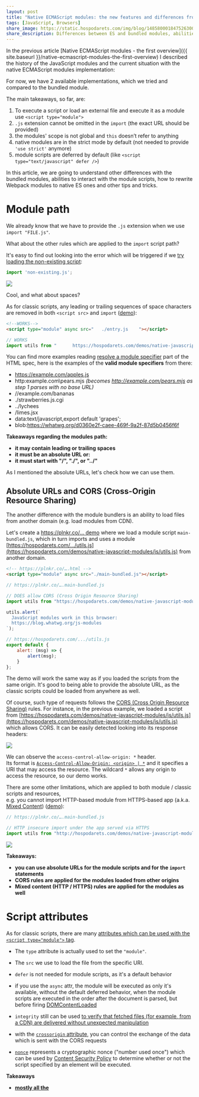 ```yaml
---
layout: post
title: "Native ECMAScript modules: the new features and differences from Webpack modules"
tags: [JavaScript, Browsers]
share_image: https://static.hospodarets.com/img/blog/1485800018475263000.png
share_description: Differences between ES and bundled modules, abilities to interact with the module scripts, tips, and tricks.
---
```


In the previous article [Native ECMAScript modules - the first overview]({{ site.baseurl }}/native-ecmascript-modules-the-first-overview)
 I described the history of the JavaScript modules
and the current situation with the native ECMAScript modules implementation:


For now, we have 2 available implementations, which we tried and compared to the bundled module.

The main takeaways, so far, are:

1. To execute a script or load an external file and execute it as a module use `<script type="module">`
2. `.js` extension cannot be omitted in the `import` (the exact URL should be provided)
3. the modules' scope is not global and `this` doesn’t refer to anything
4. native modules are in the strict mode by default (not needed to provide `'use strict'` anymore)
5. module scripts are deferred by default (like `<script type="text/javascript" defer />`)

In this article, we are going to understand other differences with the bundled modules,
 abilities to interact with the module scripts, how to rewrite Webpack modules to native ES ones
  and other tips and tricks.
 
<div class="more"></div>
 
# Module path

We already know that we have to provide the `.js` extension when we use `import "FILE.js"`.

What about the other rules which are applied to the `import` script path?

It's easy to find out looking into the error which will be triggered
if we [try loading the non-existing script](https://plnkr.co/edit/1KzsCn?p=preview):

```js
import 'non-existing.js';
```

<span class="smaller-img">
    <img src="https://static.hospodarets.com/img/blog/1482933580648149000.png" />
</span>

Cool, and what about spaces?

As for classic scripts,
any leading or trailing sequences of space characters are removed in both `<script src>` and `import`
([demo](https://plnkr.co/edit/8iZ1FS?p=preview)):


```html
<!--WORKS-->
<script type="module" async src="   ./entry.js    "></script>
```

```js
// WORKS
import utils from "      https://hospodarets.com/demos/native-javascript-modules/js/utils.js    ";
```

You can find more examples reading
[resolve a module specifier](https://html.spec.whatwg.org/multipage/webappapis.html#resolve-a-module-specifier) part of the HTML spec,
here is the examples of the **valid module specifiers** from there:

- https://example.com/apples.js
- http:example.com\pears.mjs *(becomes http://example.com/pears.mjs as step 1 parses with no base URL)*
- //example.com/bananas
- ./strawberries.js.cgi
- ../lychees
- /limes.jsx
- data:text/javascript,export default 'grapes';
- blob:https://whatwg.org/d0360e2f-caee-469f-9a2f-87d5b0456f6f

**Takeaways regarding the modules path:**

- **it may contain leading or trailing spaces**
- **it must be an absolute URL or:**
- **it must start with "/", "./", or "../"**

As I mentioned the absolute URLs, let's check how we can use them.

## Absolute URLs and CORS (Cross-Origin Resource Sharing)

The another difference with the module bundlers is an ability to load files from another domain
(e.g. load modules from CDN).

Let's create a [https://plnkr.co/... demo](https://plnkr.co/edit/YrqP8N?p=preview)
where we load a module script `main-bundled.js`, which in turn
imports and uses a module [https://hospodarets.com/.../utils.js](https://hospodarets.com/demos/native-javascript-modules/js/utils.js)
from another domain.

```html
<!-- https://plnkr.co/….html -->
<script type="module" async src="./main-bundled.js"></script>
```

```js
// https://plnkr.co/….main-bundled.js

// DOES allow CORS (Cross Origin Resource Sharing)
import utils from "https://hospodarets.com/demos/native-javascript-modules/js/utils.js";

utils.alert(`
  JavaScript modules work in this browser:
  https://blog.whatwg.org/js-modules
`);
```

```js
// https://hospodarets.com/.../utils.js
export default {
    alert: (msg) => {
        alert(msg);
    }
};
```

The demo will work the same way as if you loaded the scripts from the same origin.
It's good to being able to provide the absolute URL, as the classic scripts could be loaded from anywhere as well.

Of course, such type of requests follows the [CORS (Cross Origin Resource Sharing)](https://developer.mozilla.org/en-US/docs/Web/HTTP/Access_control_CORS)
rules.
For instance, in the previous example, we loaded a script from
[https://hospodarets.com/demos/native-javascript-modules/js/utils.js](https://hospodarets.com/demos/native-javascript-modules/js/utils.js) which allows CORS.
It can be easily detected looking into its response headers:

<span class="smaller-img">
    <img src="https://static.hospodarets.com/img/blog/1485004883973260000.png" />
</span>

We can observe the `access-control-allow-origin: *` header. <br/>
Its format is [`Access-Control-Allow-Origin: <origin> | *`](https://developer.mozilla.org/en-US/docs/Web/HTTP/Access_control_CORS#Access-Control-Allow-Origin)
and it specifies a URI that may access the resource.
The wildcard `*` allows any origin to access the resource, so our demo works.

There are some other limitations, which are applied to both module / classic scripts and resources, <br/>
e.g. you cannot import HTTP-based module from HTTPS-based app
(a.k.a. [Mixed Content](https://developers.google.com/web/fundamentals/security/prevent-mixed-content/what-is-mixed-content))
([demo](https://plnkr.co/edit/2lY24i?p=preview)):

```js
// https://plnkr.co/….main-bundled.js

// HTTP insecure import under the app served via HTTPS
import utils from "http://hospodarets.com/demos/native-javascript-modules/js/utils.js";
```

<span class="smaller-img">
    <img src="https://static.hospodarets.com/img/blog/1485004669339151000.png" />
</span>

**Takeaways:**

- **you can use absolute URLs for the module scripts and for the `import` statements**
- **CORS rules are applied for the modules loaded from other origins**
- **Mixed content (HTTP / HTTPS) rules are applied for the modules as well**


# Script attributes

As for classic scripts, there are many
[attributes which can be used with the `<script type="module">` tag](https://developer.mozilla.org/en/docs/Web/HTML/Element/script).

- The `type` attribute is actually used to set the `"module"`.


- The `src` we use to load the file from the specific URI.

- `defer` is not needed for module scripts, as it's a default behavior

- if you use the `async` attr, the module will be executed as only it's available, without the default deferred behavior,
when the module scripts are executed in the order after the document is parsed,
but before firing [DOMContentLoaded](https://developer.mozilla.org/en-US/docs/Web/Events/DOMContentLoaded)

- `integrity` still can be used
[to verify that fetched files (for example, from a CDN) are delivered without unexpected manipulation](https://developer.mozilla.org/en-US/docs/Web/Security/Subresource_Integrity) 

- with the [`crossorigin` attribute](https://developer.mozilla.org/en-US/docs/Web/HTML/CORS_settings_attributes),
you can control the exchange of the data which is sent with the CORS requests

- [`nonce`](https://html.spec.whatwg.org/#attr-script-nonce) represents a cryptographic nonce ("number used once") which can be used by
[Content Security Policy](https://w3c.github.io/webappsec-csp/)
 to determine whether or not the script specified by an element will be executed.


**Takeaways**

- **[mostly all the <script/> attributes](https://html.spec.whatwg.org/#the-script-element) can be used with the module scripts
(except some special like [integrity](https://html.spec.whatwg.org/#attr-script-integrity))**


# Detecting script is loaded or cannot be executed because of errors

As only I started using ES modules, the main question I had- how to detect
 if the script was loaded or the error occurred?

According to the spec, if any of the descendants cannot be fetched, script loading is stopped with an error
and script is not executed.
I prepared [a demo](https://plnkr.co/edit/pESeE3?p=preview)
where intentionally missed the `.js` extension for the imported file,
which is required (notice an error in the DevTools console):

<span class="smaller-img">
    <img src="https://static.hospodarets.com/img/blog/1482926258289304000.png" />
</span>




We already know, that module scripts are deferred by default.
On the other hand, they can be prevented from execution if e.g. script's graph cannot be resolved/loaded.

For such and other cases we need ways to detect the load/error cases.

Let's try to use the classic way of including scripts from JS, modifying a bit the code.
So we want to provide a method, which will take params and insert a script with the options:
- module or a classic one
- with/without `async` attribute
- with/without `defer` attribute

The method will return a Promise which resolves when the script is successfully loaded
and rejected if there will be an error during the script loading:

```js
// utils.js
function insertJs({src, isModule, async, defer}) {
    const script = document.createElement('script');

    if(isModule){
      script.type = 'module';
    } else{
      script.type = 'application/javascript';
    }
    if(async){
      script.setAttribute('async', '');
    }
    if(defer){
      script.setAttribute('defer', '');
    }

    document.head.appendChild(script);

    return new Promise((success, error) => {
        script.onload = success;
        script.onerror = error;
        script.src = src;// start loading the script
    });
}

export {insertJs};
```

Here is an example of it's usage:

```js
import {insertJs} from './utils.js'

// The inserted node will be:
// <script type="module" src="js/module-to-be-inserted.js"></script>
const src = './module-to-be-inserted.js';

insertJs({
  src,
  isModule: true,
  async: true
})
    .then(
        () => {
            alert(`Script "${src}" is successfully executed`);
        },
        (err) => {
            alert(`An error occured during the script "${src}" loading: ${err}`);
        }
    );
```

```js
// module-to-be-inserted.js
alert('I\'m executed');
```

And here is [a demo](https://plnkr.co/edit/4TX8D4?p=preview) of the successfully executed script:

In that case script is executed and then your success callback is executed.

Now let's provide an error to the module which we insert ([demo](https://plnkr.co/edit/QssLh8?p=preview)):

```js
// module-to-be-inserted.js
import 'non-existing.js';

alert('I\'m executed');
```

In that case, we have an error in the console:

<span class="smaller-img">
    <img src="https://static.hospodarets.com/img/blog/1482933580648149000.png" />
</span>

And our reject callback is executed.



You also will have an error if you try to use `import` \ `export` outside of module scripts ([demo](https://plnkr.co/edit/PqfS09?p=preview)):

<span class="smaller-img">
    <img src="https://static.hospodarets.com/img/blog/1482934496002073000.png" />
</span>

So now we have a way to include scripts from our code and being
notified if they can/can not be loaded.

**Takeaways**

- **use `onload` and `onerror` events
on the `script`element to detect if a module was executed successfully or cannot be loaded/executed**
- **`import` \ `export` can not be used in classic scripts**

# Module scripts specific moment

## Modules are singletons

According to the spec, doesn't matter how many time you will import the same module, it will be a singleton.
Let try it:

```js
if(window.counter){
  window.counter++;
}else{
  window.counter = 1;
}

alert(`increment.js- window.counter: ${window.counter}`);

const counter = window.counter;

export {counter};
```

After you can import this module as many times as you want.
It will be executed only once and both `window.counter` and exported `counter` will be `1` ([demo](https://plnkr.co/edit/DgZIdm?p=preview))

## Imports are hoisted

As the functions in JavaScript, `import`s are hoisted.
You can simply provide them first in the file or always just know about this behavior.

That's why [the following code works](https://plnkr.co/edit/ZZblF1?p=preview):
```js
alert(`main-bundled.js- counter: ${counter}`);

import {counter} from './increment.js';
```

And the order of code execution for the following is ([demo](https://plnkr.co/edit/IsZDRT?p=preview)):
- module1
- module2
- module3
- code1
- code2

 ```js
import './module1.js';

alert('code1');

import module2 from './module2.js';

alert('code2');

import module3 from './module3.js';
 ```

## Imports and exports must happen at the top level

Because the structure of ES modules is static, they cannot import/export something conditionally.
This is widely used for the loading/execution optimizations.

You also cannot wrap them in `try{}catch(){}` or something similar.

Here is a [demo](https://plnkr.co/edit/XEe2y4?p=preview):

```js
if(Math.random()>0.5){
  import './module1.js'; // SyntaxError: Unexpected keyword 'import'
}
```

```js
const import2 = (import './main2.js'); // SyntaxError
```

```js
try{
  import './module3.js'; // SyntaxError: Unexpected keyword 'import'
}catch(err){
  console.error(err);
}
```

```js
const moduleNumber = 4;

import module4 from `module${moduleNumber}`; // SyntaxError: Unexpected token
```

**Takeaways:**

- **modules are singletons**
- **imports are hoisted**
- **imports and exports must happen at the top level**
- **the import statement is static (you cannot determine programmatically what to load)**

# Detect module scripts are supported

Looking into the current situation when browsers just started to add the ES modules,
we also need a clear way to detect if the browser supports them.

To do it, the first ideas may be around:

```js
const modulesSupported = typeof exports !== undefined;
const modulesSupported2 = typeof import !== undefined;
```

Both these things don't work, as import/exports are designed to be used only for modules functionality.
These examples will throw "Syntax errors".

Even worse, import/export are not supposed to be working in classic scripts,
which are not loaded as `type="module"`.

So we need a different way to detect it.

### Detect ES modules are supported by the browser

We have the functionality to detect if classic/module script was loaded,
listening `onload/onerror` events on them.
We also know that the `script` element provided with unsupported 
`type` element will be just ignored by the browser.
It means, we can include `<script type="module">` and know,
that if it was loaded, then the browser supports the modules system.

Of course, we don't want to create a separate script in our project manually just for such a check.
For such reasons, we have [`Blob()`](https://developer.mozilla.org/en/docs/Web/API/Blob) API to create an empty script
and provide a proper MIME for it.
To assign this blob to the script `src` element we will use the [`URL.createObjectURL()`](https://developer.mozilla.org/en-US/docs/Web/API/URL/createObjectURL)

The another problem is, that browser just ignores unsupported script types,
which means `type="module"` is ignored in the browser without its support without any triggering onload/onerror events.
To cover that, let's just reject our loading Promise after a timeout.

And finally, after our Promise fulfilled we have to do some cleaning:
  remove the script from the DOM and revoke unneeded Object URL from the memory.

Let's summarize everything [in the code](https://plnkr.co/edit/s4GWHIVDOzIr8O8Q1Fas?p=preview):

```js
function checkJsModulesSupport() {
  // create an empty ES module
  const scriptAsBlob = new Blob([''], {
    type: 'application/javascript'
  });
  const srcObjectURL = URL.createObjectURL(scriptAsBlob);

  // insert the ES module and listen events on it
  const script = document.createElement('script');
  script.type = 'module';
  document.head.appendChild(script);

  // return the loading script Promise
  return new Promise((resolve, reject) => {
    // HELPERS
    let isFulfilled = false;

    function triggerResolve() {
      if (isFulfilled) return;
      isFulfilled = true;
      
      resolve();
      onFulfill();
    }

    function triggerReject() {
      if (isFulfilled) return;
      isFulfilled = true;

      reject();
      onFulfill();
    }

    function onFulfill() {
      // cleaning
      URL.revokeObjectURL(srcObjectURL);
      script.parentNode.removeChild(script)
    }

    // EVENTS
    script.onload = triggerResolve;
    script.onerror = triggerReject;
    setTimeout(triggerReject, 100); // reject on timeout

    // start loading the script
    script.src = srcObjectURL;
  });
};

checkJsModulesSupport().then(
  () => {
    console.log('ES modules ARE supported');
  },
  () => {
    console.log('ES modules are NOT supported');
  }
);
```

### Detect the current script is executed as a module

Cool, so far we can detect if the browser supports the  module script.
But what if we want to know at some point, how is the current script is executed: in the classic or module mode?

First of all, for a long while, we can just have a link to the script which is currently processed
using [document.currentScript](https://developer.mozilla.org/en-US/docs/Web/API/Document/currentScript).

So the ideal case could be to check the module `type`:

```js
const isModuleScript = document.currentScript.type === 'module';
```

but `currentScript` just [doesn't work in the module scripts](https://github.com/whatwg/html/issues/1013)
([demo](https://plnkr.co/edit/dKElmtRwMmHXynoF0CFF?p=preview)).

Of course, you can check on the top level of the module script,
if `this` refers to the global object,
 which state it's not a module script:

```js
const isNotModuleScript = this !== undefined;
```

but be careful using this method, as `this`
could be e.g. [bound](https://developer.mozilla.org/en/docs/Web/JavaScript/Reference/Global_objects/Function/bind),
so the result depends, as mentioned, where you'll do this check.


## Rewriting Webpack to native ES modules

It's time to rewrite some Webpack module(s) to native to
compare the syntax and make sure the functionality still works.

Let's take a simple example which uses the popular [`lodash` library](https://lodash.com/).

Ok, so we use aliases and Webpack features to simplify the `import` syntax.
For example, we do:

```js
import _ from 'lodash'; 
```

and Webpack looks into your `node_modules`, finds `lodash`
there and automatically imports `index.js` file.
Which in turn actually requires `lodash.js` content, where is the library code.

Also, you can import specific functions doing the following:

```js
import map from 'lodash/map';
```

So Webpack finds `node_modules/lodash/map.js` and imports it.
Handy and short!

Let's try to port the following code, which works well with Webpack,
 to start working using ES native modules:

```js
// main-bundled.js
import _ from 'lodash'; 

console.log('lodash version:', _.VERSION); // e.g. 4.17.4

import map from 'lodash/map';

console.log(
  _.map([
    { 'user': 'barney' },
    { 'user': 'fred' }
  ], 'user')
); // ['barney', 'fred']
```

First of all, `lodash` simply doesn't work with ES modules.
If you look into it's source, you'll see the CommonJS approach used:

```js
// lodash/map.js
var arrayMap = require('./_arrayMap');
//...
module.exports = map;
```

Even the distributed [`lodash/lodash.js`](https://raw.githubusercontent.com/lodash/lodash/4.17.4/dist/lodash.js)
supports AMD, CommonJS and classic scripts, but not `<script type="module" />`

Quick research will show, that the lodash authors created a special project for this-
[`lodash-es`](https://github.com/lodash/lodash/tree/es) which contains the lodash library + modules exported as ES modules.

If we check the code we will see it's ES modules based:

```js
// lodash-es/map.js
import arrayMap from './_arrayMap.js';
//...
export default map;
```

After we have working lodash version,
we can continue to porting the code.

Here is the common structure of our app (which we will port):

<span class="smaller-img">
    <img src="https://static.hospodarets.com/img/blog/1485613338392978000.png" />
</span>

I intentionally put `lodash-es` in the `dist_node_modules` instead of `node_modules`.
In most of the projects, the `node_modules` folder is out of the Git and
is not a part of the distribution code.
When we work with ES modules, we will actually need the files to be loaded at runtime, instead
of the processing during the build time.

You can find [the code on Github]({{ site.demos_code_base_url }}/native-ecmascript-modules-aliases).
`main-bundle.js` will be processed by Webpack 2 to `dist/app.bundle.js`, on the other hand,
`js/main-native.js` will stay a ES module and should be processed by the browser
together with dependencies.

Let's start. We already know that **we cannot avoid adding the file extension for
the native modules**, so first of all, we need to add that.

```js
// 1) main-native.js DOESN'T WORK
import lodash from 'lodash-es.js'; 
import map from 'lodash-es/map.js';
```

Secondary, the module **must be an absolute URL or it must start with "/", "./", or "../"**.

Oh, it's paintful. For our structure we have to do the following:

```js
// 2) main-native.js WORKS, USES RELATIVE URLS
import _ from '../dist_node_modules/lodash-es/lodash.js';
import map from '../dist_node_modules/lodash-es/map.js';
```

As after a while we can start having more complex ECMAScript modules
file structure, we can have relative URLs with a very long values,
so better to switch to use the base URL, 
which you can easily replace in all the files:
 
```js
// 2) main-native.js WORKS, CAN BE REUSED/COPIED IN ANY ES MODULE IN THE PROJECT
import _ from '/dist_node_modules/lodash-es/lodash.js';
import map from '/dist_node_modules/lodash-es/map.js';
```

Don't forget, usually this URL points to the location
 where your main `index.html` is placed 
 and the value of the [`<base>` HTML tag](https://developer.mozilla.org/en/docs/Web/HTML/Element/base)
 doesn't affect the `import` behavior.


Here is the working demo and the code:

```js
console.log('----- Native JavaScript modules -----');

import _ from '/demos/native-ecmascript-modules-aliases/dist_node_modules/lodash-es/lodash.js';

console.log(`lodash version: ${_.VERSION}`); // e.g. 4.17.4

import map from '/demos/native-ecmascript-modules-aliases/dist_node_modules/lodash-es/map.js';

console.log(
    map([
        {'user': 'barney'},
        {'user': 'fred'}
    ], 'user')
); // ['barney', 'fred']
```

<p>
    <a class="sh-btn" flavor="text-width"
       href="{{ site.baseurl }}/demos/native-ecmascript-modules-aliases/"
       target="_blank">
        Demo
    </a>
</p>


In the end of this chapter I will mention, that to
import the module scripts and dependencies the browser
make GET requests (as for other resources).

In our case, browser loads all the `lodash` modules dependencies,
which results in about 600 files imported:

<span class="smaller-img">
    <img src="https://static.hospodarets.com/img/blog/1485799103543987000.png" />
</span>

As you may guess, it's a very bad idea to load
so many files if you don't have [HTTP/2](https://en.wikipedia.org/wiki/HTTP/2) enabled,
which is a good practice now and a reasonable requirement 
if you decide to start using ES modules.


Now you know how to rewrite the Webpack modules to the native ECMAScript ones
and how to use the whole `lodash` library with ES modules,
as the authors ported it.

**Takeaways:**

- **bundled modules can be rewritten to ES native modules
and popular libraries already started to provide compatible versions**
- **HTTPS/2 is preferred to be used with ESModules**


## Use ES modules code with fallback to classic

Let's use all our knowledge to create a useful script
and apply it for example to our [lodash demo]({{ site.baseurl }}/demos/native-ecmascript-modules-aliases/index.html).

We will check if the browser supports ES modules (using `checkJsModulesSupport()`) and reflect that for the user.
If it does, we will load the `main-native.js` file for them.
Otherwise, we'll include the Webpack-bundled JS file (using `insertJS()`).

To make the example work for all browsers, let's provide the API,
where you can provide a script with attributes, which will point what should be loaded in case if the browser
supports the modules, and what if it doesn't.
Also optionally we want to have an ability to require the global class,
to reflect is the ES modules are supported (e.g. on the UI). 

Something like this:

![alt](https://static.hospodarets.com/img/blog/1485637349913043000.png)

And here is the code to make it all work, using the previous examples discussed in this article:

```js
checkJsModulesSupport().then(
    () => {
        // insert module script
        insertJs({
            src: currentScript.getAttribute('es'),
            isModule: true
        });
        // global class
        if (isAddGlobalClassSet) {
            document.documentElement.classList.add(esModulesSupportedClass);
        }
    },
    () => {
        // insert classic script
        insertJs({
            src: currentScript.getAttribute('js')
        });
        // global class
        if (isAddGlobalClassSet) {
            document.documentElement.classList.add(esModulesNotSupportedClass);
        }
    }
);
```

I posted this script to the [`es-modules-utils` on Github](https://github.com/malyw/es-modules-utils).

Currently there is a [discussion to add the native `nomodule` or `nosupport`
attributes to the `script`](https://github.com/whatwg/html/pull/2261)
which will provide the easier native ability to fallback
(thanks to [@rauschma](https://twitter.com/rauschma) for pointing this out).

## Conclusions

We took a look into the practical differences between the ES modules and classic scripts.
Learned how to detect if the module script is loaded or the error occurred.
Now we know how to use ES modules and check simple 3rd party libraries examples.

Also, we have a useful [`es-modules-utils` on Github](https://github.com/malyw/es-modules-utils)
which can be used to conditionally include ES modules or classic script
(depending on the browser support) and give a feedback to the UI for the user.

The next step can be checking how the ServiceWorker/Worker world will be changed with
 the ES modules and what other new abilities are coming to the JavaScript
 in terms of modules.
 
 All this I plan to describe in the next articles. Stay tuned.
 
P.S.: You can also read my next article regarding the ability to load the scripts
dynamically using the dynamic `import()` operator: [Native ECMAScript modules: dynamic import()]({{ site.baseurl }}/native-ecmascript-modules-dynamic-import).